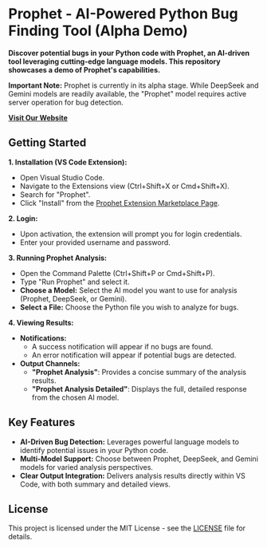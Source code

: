 # Prophet - AI-Powered Python Bug Finding Tool (Alpha Demo)

**Discover potential bugs in your Python code with Prophet, an AI-driven tool leveraging cutting-edge language models. This repository showcases a demo of Prophet's capabilities.**

**Important Note:** Prophet is currently in its alpha stage. While DeepSeek and Gemini models are readily available, the "Prophet" model requires active server operation for bug detection.

**[Visit Our Website](https://prophet.pythonanywhere.com/)**

## Getting Started

**1. Installation (VS Code Extension):**

   - Open Visual Studio Code.
   - Navigate to the Extensions view (Ctrl+Shift+X or Cmd+Shift+X).
   - Search for "Prophet".
   - Click "Install" from the [Prophet Extension Marketplace Page](https://marketplace.visualstudio.com/items?itemName=Prophet.prophet-test-tool).

**2. Login:**

   - Upon activation, the extension will prompt you for login credentials.
   - Enter your provided username and password.

**3. Running Prophet Analysis:**

   - Open the Command Palette (Ctrl+Shift+P or Cmd+Shift+P).
   - Type "Run Prophet" and select it.
   - **Choose a Model:** Select the AI model you want to use for analysis (Prophet, DeepSeek, or Gemini).
   - **Select a File:** Choose the Python file you wish to analyze for bugs.

**4. Viewing Results:**

   - **Notifications:**
     - A success notification will appear if no bugs are found.
     - An error notification will appear if potential bugs are detected.
   - **Output Channels:**
     - **"Prophet Analysis"**: Provides a concise summary of the analysis results.
     - **"Prophet Analysis Detailed"**: Displays the full, detailed response from the chosen AI model.

## Key Features
* **AI-Driven Bug Detection:** Leverages powerful language models to identify potential issues in your Python code.
* **Multi-Model Support:** Choose between Prophet, DeepSeek, and Gemini models for varied analysis perspectives.
* **Clear Output Integration:** Delivers analysis results directly within VS Code, with both summary and detailed views.

## License
This project is licensed under the MIT License - see the [LICENSE](LICENSE) file for details.
